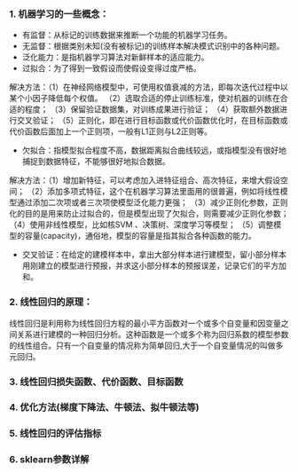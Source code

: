 ### 1. 机器学习的一些概念：
- 有监督：从标记的训练数据来推断一个功能的机器学习任务。
- 无监督：根据类别未知(没有被标记)的训练样本解决模式识别中的各种问题。
- 泛化能力：是指机器学习算法对新鲜样本的适应能力。
- 过拟合：为了得到一致假设而使假设变得过度严格。

解决方法：（1）在神经网络模型中，可使用权值衰减的方法，即每次迭代过程中以某个小因子降低每个权值。
（2）选取合适的停止训练标准，使对机器的训练在合适的程度；
（3）保留验证数据集，对训练成果进行验证；
（4）获取额外数据进行交叉验证；
（5）正则化，即在进行目标函数或代价函数优化时，在目标函数或代价函数后面加上一个正则项，一般有L1正则与L2正则等。

- 欠拟合：指模型拟合程度不高，数据距离拟合曲线较远，或指模型没有很好地捕捉到数据特征，不能够很好地拟合数据。

解决方法：（1）增加新特征，可以考虑加入进特征组合、高次特征，来增大假设空间；
（2）添加多项式特征，这个在机器学习算法里面用的很普遍，例如将线性模型通过添加二次项或者三次项使模型泛化能力更强；
（3）减少正则化参数，正则化的目的是用来防止过拟合的，但是模型出现了欠拟合，则需要减少正则化参数；
（4）使用非线性模型，比如核SVM 、决策树、深度学习等模型；
（5）调整模型的容量(capacity)，通俗地，模型的容量是指其拟合各种函数的能力。

- 交叉验证：在给定的建模样本中，拿出大部分样本进行建模型，留小部分样本用刚建立的模型进行预报，并求这小部分样本的预报误差，记录它们的平方加和。

### 2. 线性回归的原理：
线性回归是利用称为线性回归方程的最小平方函数对一个或多个自变量和因变量之间关系进行建模的一种回归分析。这种函数是一个或多个称为回归系数的模型参数的线性组合。只有一个自变量的情况称为简单回归,大于一个自变量情况的叫做多元回归。

### 3. 线性回归损失函数、代价函数、目标函数
### 4. 优化方法(梯度下降法、牛顿法、拟牛顿法等)
### 5. 线性回归的评估指标
### 6. sklearn参数详解
